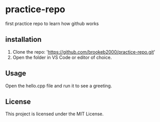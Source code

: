 # practice-repo
first practice repo to learn how github works
## installation
1. Clone the repo:
   'https://github.com/brookeb2000/practice-repo.git'
2. Open the folder in VS Code or editor of choice.
## Usage
Open the hello.cpp file and run it to see a greeting.
## License
This project is licensed under the MIT License.
